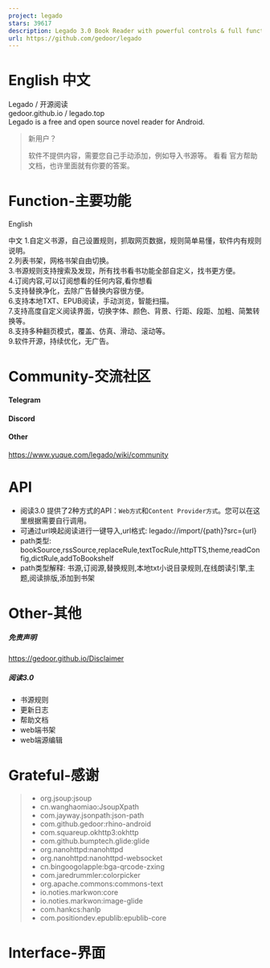 ```yaml
---
project: legado
stars: 39617
description: Legado 3.0 Book Reader with powerful controls & full functions❤️阅读3.0, 阅读是一款可以自定义来源阅读网络内容的工具，为广大网络文学爱好者提供一种方便、快捷舒适的试读体验。
url: https://github.com/gedoor/legado
---
```


English 中文
==========

Legado / 开源阅读  
gedoor.github.io / legado.top  
Legado is a free and open source novel reader for Android.

> 新用户？
> 
> 软件不提供内容，需要您自己手动添加，例如导入书源等。 看看 官方帮助文档，也许里面就有你要的答案。

Function-主要功能
=============

English

中文 1.自定义书源，自己设置规则，抓取网页数据，规则简单易懂，软件内有规则说明。  
2.列表书架，网格书架自由切换。  
3.书源规则支持搜索及发现，所有找书看书功能全部自定义，找书更方便。  
4.订阅内容,可以订阅想看的任何内容,看你想看  
5.支持替换净化，去除广告替换内容很方便。  
6.支持本地TXT、EPUB阅读，手动浏览，智能扫描。  
7.支持高度自定义阅读界面，切换字体、颜色、背景、行距、段距、加粗、简繁转换等。  
8.支持多种翻页模式，覆盖、仿真、滑动、滚动等。  
9.软件开源，持续优化，无广告。

Community-交流社区
==============

#### Telegram

#### Discord

#### Other

https://www.yuque.com/legado/wiki/community

API
===

-   阅读3.0 提供了2种方式的API：`Web方式`和`Content Provider方式`。您可以在这里根据需要自行调用。
-   可通过url唤起阅读进行一键导入,url格式: legado://import/{path}?src={url}
-   path类型: bookSource,rssSource,replaceRule,textTocRule,httpTTS,theme,readConfig,dictRule,addToBookshelf
-   path类型解释: 书源,订阅源,替换规则,本地txt小说目录规则,在线朗读引擎,主题,阅读排版,添加到书架

Other-其他
========

##### 免责声明

https://gedoor.github.io/Disclaimer

##### 阅读3.0

-   书源规则
-   更新日志
-   帮助文档
-   web端书架
-   web端源编辑

Grateful-感谢
===========

> -   org.jsoup:jsoup
> -   cn.wanghaomiao:JsoupXpath
> -   com.jayway.jsonpath:json-path
> -   com.github.gedoor:rhino-android
> -   com.squareup.okhttp3:okhttp
> -   com.github.bumptech.glide:glide
> -   org.nanohttpd:nanohttpd
> -   org.nanohttpd:nanohttpd-websocket
> -   cn.bingoogolapple:bga-qrcode-zxing
> -   com.jaredrummler:colorpicker
> -   org.apache.commons:commons-text
> -   io.noties.markwon:core
> -   io.noties.markwon:image-glide
> -   com.hankcs:hanlp
> -   com.positiondev.epublib:epublib-core

Interface-界面
============
